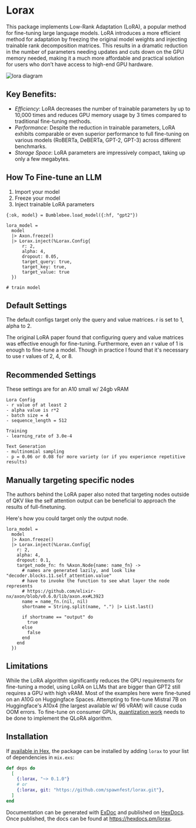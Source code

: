 # Lorax

This package implements Low-Rank Adaptation (LoRA), a popular method for fine-tuning large language models.
LoRA introduces a more efficient method for adaptation by freezing the original model weights and injecting trainable rank decomposition matrices. This results in a dramatic reduction in the number of parameters needing updates and cuts down on the GPU memory needed, making it a much more affordable and practical solution for users who don’t have access to high-end GPU hardware.

![lora diagram](https://raw.githubusercontent.com/spawnfest/lorax/main/diagram.png)

## Key Benefits:

- _Efficiency_: LoRA decreases the number of trainable parameters by up to 10,000 times and reduces GPU memory usage by 3 times compared to traditional fine-tuning methods.
- _Performance_: Despite the reduction in trainable parameters, LoRA exhibits comparable or even superior performance to full fine-tuning on various models (RoBERTa, DeBERTa, GPT-2, GPT-3) across different benchmarks.
- _Storage Space_: LoRA parameters are impressively compact, taking up only a few megabytes.

## How To Fine-tune an LLM

1. Import your model
2. Freeze your model
3. Inject trainable LoRA parameters

```
{:ok, model} = Bumblebee.load_model({:hf, "gpt2"})

lora_model =
  model
  |> Axon.freeze()
  |> Lorax.inject(%Lorax.Config{
      r: 2,
      alpha: 4,
      dropout: 0.05,
      target_query: true,
      target_key: true,
      target_value: true
  })

# train model
```

## Default Settings

The default configs target only the query and value matrices.
r is set to 1, alpha to 2.

The original LoRA paper found that configuring query and value matrices was effective enough for fine-tuning. Furthermore, even an r value of 1 is enough to fine-tune a model. Though in practice I found that it's necessary to use r values of 2, 4, or 8.

## Recommended Settings

These settings are for an A10 small w/ 24gb vRAM

```
Lora Config
- r value of at least 2
- alpha value is r*2
- batch size = 4
- sequence_length = 512

Training
- learning_rate of 3.0e-4

Text Generation
- multinomial sampling
- p = 0.06 or 0.08 for more variety (or if you experience repetitive results)
```

## Manually targeting specific nodes

The authors behind the LoRA paper also noted that targeting nodes outside of QKV like the self attention output can be beneficial to approach the results of full-finetuning.

Here's how you could target only the output node.

```
lora_model =
  model
  |> Axon.freeze()
  |> Lorax.inject(%Lorax.Config{
    r: 2,
    alpha: 4,
    dropout: 0.1,
    target_node_fn: fn %Axon.Node{name: name_fn} ->
      # names are generated lazily, and look like "decoder.blocks.11.self_attention.value"
      # have to invoke the function to see what layer the node represents
      # https://github.com/elixir-nx/axon/blob/v0.6.0/lib/axon.ex#L3923
      name = name_fn.(nil, nil)
      shortname = String.split(name, ".") |> List.last()

      if shortname == "output" do
        true
      else
        false
      end
    end
  })
```

## Limitations

While the LoRA algorithm significantly reduces the GPU requirements for fine-tuning a model, using LoRA on LLMs that are bigger than GPT2 still requires a GPU with high vRAM. Most of the examples here were fine-tuned on an A10G on Huggingface Spaces. Attempting to fine-tune Mistral 7B on Huggingface's A10x4 (the largest available w/ 96 vRAM) will cause cuda OOM errors. To fine-tune on consumer GPUs, [quantization work](https://github.com/elixir-nx/axon/issues/100) needs to be done to implement the QLoRA algorithm.

## Installation

If [available in Hex](https://hex.pm/docs/publish), the package can be installed
by adding `lorax` to your list of dependencies in `mix.exs`:

```elixir
def deps do
  [
    {:lorax, "~> 0.1.0"}
    # or
    {:lorax, git: "https://github.com/spawnfest/lorax.git"},
  ]
end
```

Documentation can be generated with [ExDoc](https://github.com/elixir-lang/ex_doc)
and published on [HexDocs](https://hexdocs.pm). Once published, the docs can
be found at <https://hexdocs.pm/lorax>.
